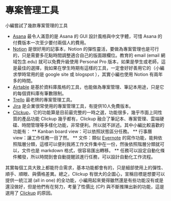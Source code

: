 # 專案管理工具

小編嘗試了幾款專案管理的工具

* [Asana](https://asana.com/) 最令人滿意的是 Asana 的 GUI 設計風格與中文字體，可惜 Asana 的付費版本一次至少要付兩個人的費用。
* [Notion](https://notion.so) 是很好用的記事本，Notion 的彈性靈活，要做為專案管理也是可行的，只是需要多花點時間調整適合自己的版面跟欄位。教育的 email (email 網域包含.edu) 就可以免費升級使用 Personal Pro 版本，如果是學生或老師，這是最佳的選擇，我如果在學生時期有這樣的工具，一定會好好善用它的（小編求學時常用的是 google site 或 blogspot ），其實小編也使用 Notion 有兩年多的時間。
* [Airtable](https://www.airtable.com) 是基於資料庫風格的工具，也能做為專案管理、筆記本用途，只是它的每個資料庫有筆數限制。
* [Trello](https://trello.com) 最老牌的專案管理工具。
* [Jira](https://www.atlassian.com/software/jira) 是企業很常使用的專案管理工具，有提供10人免費版本。
* [Clickup](https://clickup.com/?fp\_ref=9g619)，它的功能算是目前最完整的一時之選，功能很多，幾乎市面上同性質的產品功能 Clickup 幾乎都有，Clickup 融合了筆記本、專案管理、雲端硬碟、時間管理等多樣化功能，非常便利。所以就不詳述。其中小編比較喜歡的功能有：
** Kanban board view：可以依照狀態區分任務。
** 行事曆 view：讓工作任務一目了然。
** 文件：類似 [Evernote](https://www.evernote.com/) 的寫作功能，能夠依照階層分類，這樣可以便利我將工作文件集中在一份，然後依照階層分類就可以，文件也是 markdown 格式，很容易匯出轉移。
** 任務可以設定自動化條件觸發，所以時間到會自動提醒該進行任務，可以設計自動化工作流程。

其實每個工具大致上都能符合需求，基本功能都會有的，只是細部使用上的彈性、順手、順眼、與價格差異。總之，Clickup 有很大的企圖心，宣稱目標是想要可以提供一統江湖 (all in one) 的全功能，小編用起來覺得雖然還是有些功能沒有或是還沒做好，但是他們有在努力，考量了性價比 (CP) 與不斷推陳出新的功能，這是選用了 [Clickup](https://clickup.com/?fp\_ref=9g619) 的原因。
